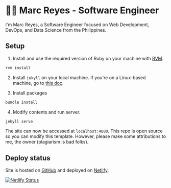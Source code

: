 # 👨‍💻 Marc Reyes - Software Engineer

I'm Marc Reyes, a Software Engineer focused on Web Development, DevOps, and Data Science from the Philippines.

## Setup
1. Install and use the required version of Ruby on your machine with [RVM](https://rvm.io/).
```sh
rvm install
```

2. Install `jekyll` on your local machine. If you're on a Linux-based machine, go to [this doc](https://jekyllrb.com/docs/installation/ubuntu/).

3. Install packages
```sh
bundle install
```

4. Modify contents and run server.
```sh
jekyll serve
```

The site can now be accessed at `localhost:4000`. This repo is open source so you can modify this template. However, please make some attributions to me, the owner (plagiarism is bad folks).


## Deploy status
Site is hosted on [GitHub](https://github.com/marcreyesph/marcreyesph/) and deployed on [Netlify](https://www.netlify.com/).

[![Netlify Status](https://api.netlify.com/api/v1/badges/be1b5bd7-c071-47a9-8316-4fd2db772226/deploy-status)](https://app.netlify.com/sites/marcreyesph-gh-page/deploys)
